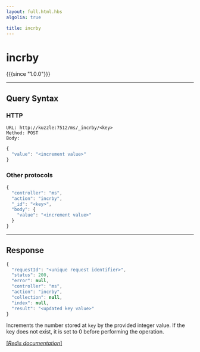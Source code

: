 ```yaml
---
layout: full.html.hbs
algolia: true

title: incrby
---
```


# incrby

{{{since "1.0.0"}}}



---

## Query Syntax

### HTTP

```http
URL: http://kuzzle:7512/ms/_incrby/<key>
Method: POST  
Body:
```


```js
{
  "value": "<increment value>"
}
```



### Other protocols


```js
{
  "controller": "ms",
  "action": "incrby",
  "_id": "<key>",
  "body": {
    "value": "<increment value>"
  }
}
```

---

## Response

```javascript
{
  "requestId": "<unique request identifier>",
  "status": 200,
  "error": null,
  "controller": "ms",
  "action": "incrby",
  "collection": null,
  "index": null,
  "result": "<updated key value>"
}
```

Increments the number stored at `key` by the provided integer value. If the key does not exist, it is set to 0 before performing the operation.

[[_Redis documentation_]](https://redis.io/commands/incrby)
